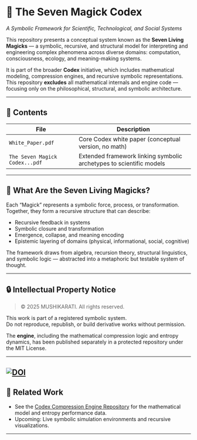 # 🔮 The Seven Magick Codex  
*A Symbolic Framework for Scientific, Technological, and Social Systems*

This repository presents a conceptual system known as the **Seven Living Magicks** — a symbolic, recursive, and structural model for interpreting and engineering complex phenomena across diverse domains: computation, consciousness, ecology, and meaning-making systems.

It is part of the broader **Codex** initiative, which includes mathematical modeling, compression engines, and recursive symbolic representations.  
This repository **excludes** all mathematical internals and engine code — focusing only on the philosophical, structural, and symbolic architecture.

---

## 📘 Contents

| File | Description |
|------|-------------|
| `White_Paper.pdf` | Core Codex white paper (conceptual version, no math) |
| `The Seven Magick Codex...pdf` | Extended framework linking symbolic archetypes to scientific models |

---

## 🧠 What Are the Seven Living Magicks?

Each “Magick” represents a symbolic force, process, or transformation.  
Together, they form a recursive structure that can describe:

- Recursive feedback in systems  
- Symbolic closure and transformation  
- Emergence, collapse, and meaning encoding  
- Epistemic layering of domains (physical, informational, social, cognitive)

The framework draws from algebra, recursion theory, structural linguistics, and symbolic logic — abstracted into a metaphoric but testable system of thought.

---

## 🔒 Intellectual Property Notice

> © 2025 MUSHIKARATI. All rights reserved.

This work is part of a registered symbolic system.  
Do not reproduce, republish, or build derivative works without permission.

The **engine**, including the mathematical compression logic and entropy dynamics, has been published separately in a protected repository under the MIT License.

---
[![DOI](https://zenodo.org/badge/DOI/10.5281/zenodo.16092500.svg)](https://doi.org/10.5281/zenodo.16092500)
---

## 📎 Related Work

- See the [Codex Compression Engine Repository](#) for the mathematical model and entropy performance data.
- Upcoming: Live symbolic simulation environments and recursive visualizations.

---
